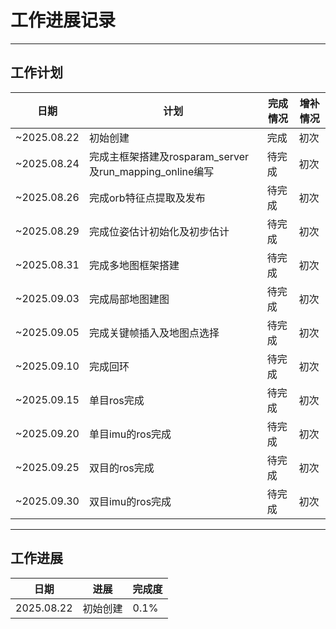 # 工作进展记录

****

## 工作计划
| 日期               | 计划          | 完成情况 | 增补情况 |
|--------------------|--------|----------------|-----------------|
| ~2025.08.22 | 初始创建 | 完成 | 初次 |
| ~2025.08.24 | 完成主框架搭建及rosparam_server及run_mapping_online编写 | 待完成 | 初次 |
| ~2025.08.26 | 完成orb特征点提取及发布 | 待完成 | 初次 |
| ~2025.08.29 | 完成位姿估计初始化及初步估计 | 待完成 | 初次 |
| ~2025.08.31 | 完成多地图框架搭建 | 待完成 | 初次 |
| ~2025.09.03 | 完成局部地图建图 | 待完成 | 初次 |
| ~2025.09.05 | 完成关键帧插入及地图点选择 | 待完成 | 初次 |
| ~2025.09.10 | 完成回环 | 待完成 | 初次 |
| ~2025.09.15 | 单目ros完成 | 待完成 | 初次 |
| ~2025.09.20 | 单目imu的ros完成 | 待完成 | 初次 |
| ~2025.09.25 | 双目的ros完成 | 待完成 | 初次 |
| ~2025.09.30 | 双目imu的ros完成 | 待完成 | 初次 |


----

## 工作进展
| 日期               | 进展          | 完成度                          |
|--------------------|--------|----------------|
| 2025.08.22 | 初始创建| 0.1% |